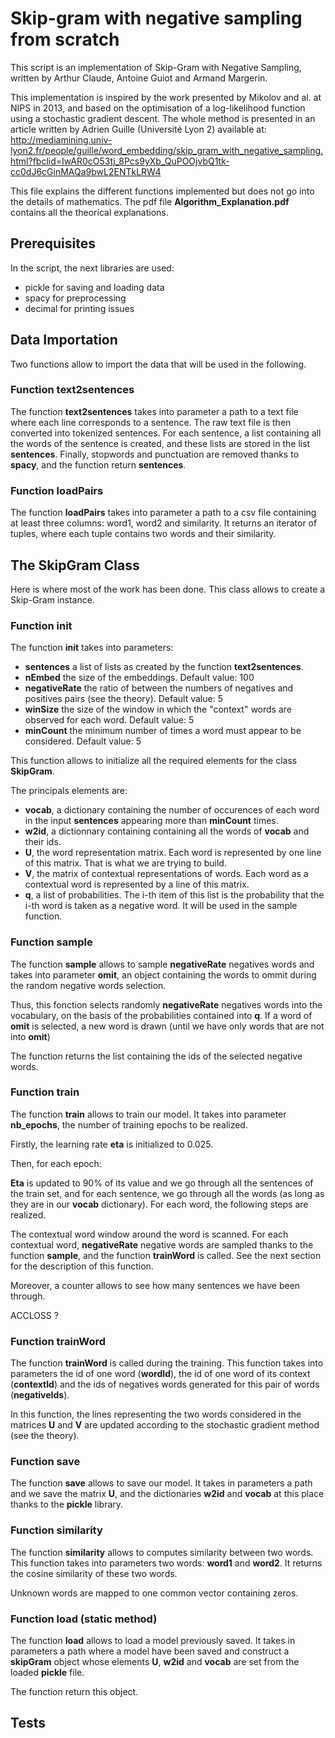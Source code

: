 # Skip-gram with negative sampling from scratch 

This script is an implementation of Skip-Gram with Negative Sampling, written by Arthur Claude, 
Antoine Guiot and Armand Margerin.

This implementation is inspired by the work presented by Mikolov and al. at NIPS in 2013, 
and based on the optimisation of a log-likelihood function using a stochastic gradient descent. 
The whole method is presented in an article written by Adrien Guille (Université Lyon 2) available at:
http://mediamining.univ-lyon2.fr/people/guille/word_embedding/skip_gram_with_negative_sampling.html?fbclid=IwAR0cO53tj_8Pcs9yXb_QuPOOjvbQ1tk-cc0dJ6cGinMAQa9bwL2ENTkLRW4

This file explains the different functions implemented but does not go into the details of mathematics. The pdf file **Algorithm_Explanation.pdf** contains all the theorical explanations.

## Prerequisites

In the script, the next libraries are used:
- pickle for saving and loading data
- spacy for preprocessing
- decimal for printing issues


## Data Importation

Two functions allow to import the data that will be used in the following.

### Function text2sentences
The function **text2sentences** takes into parameter a path to a text file where each line corresponds to a sentence.
The raw text file is then converted into tokenized sentences.
For each sentence, a list containing all the words of the sentence is created, and these lists are stored in the list **sentences**. 
Finally, stopwords and punctuation are removed thanks to **spacy**, and the function return **sentences**.

### Function loadPairs
The function **loadPairs** takes into parameter a path to a csv file containing at 
least three columns: word1, word2 and similarity. 
It returns an iterator of tuples, where each tuple contains two words and their similarity.

## The SkipGram Class

Here is where most of the work has been done. This class allows to create a Skip-Gram instance.

### Function __init__
The function **__init__** takes into parameters:
- **sentences** a list of lists as created by the function **text2sentences**.
- **nEmbed** the size of the embeddings. Default value: 100
- **negativeRate** the ratio of between the numbers of negatives and positives pairs (see the theory). Default value: 5
- **winSize** the size of the window in which the "context" words are observed for each word. Default value: 5 
- **minCount** the minimum number of times a word must appear to be considered. Default value: 5 

This function allows to initialize all the required elements for the class **SkipGram**.

The principals elements are:
- **vocab**, a dictionary containing the number of occurences of each word in the input **sentences** appearing more than **minCount** times.
- **w2id**, a dictionnary containing containing all the words of **vocab** and their ids.
- **U**, the word representation matrix. Each word is represented by one line of this matrix. That is what we are trying to build.
- **V**, the matrix of contextual representations of words. Each word as a contextual word is represented by a line of this matrix.
- **q**, a list of probabilities. The i-th item of this list is the probability that the i-th word is taken as a negative word. It will be used in the sample function.

### Function sample
The function **sample** allows to sample **negativeRate** negatives words and takes into parameter **omit**, an object containing the words to ommit during the random negative words selection.

Thus, this fonction selects randomly **negativeRate** negatives words into the vocabulary,  on the basis of the probabilities contained into **q**. If a word of **omit** is selected, a new word is drawn (until we have only words that are not into **omit**)

The function returns the list containing the ids of the selected negative words.

### Function train
The function **train** allows to train our model. It takes into parameter **nb_epochs**, the number of training epochs to be realized.

Firstly, the learning rate **eta** is initialized to 0.025. 

Then, for each epoch:

**Eta** is updated to 90% of its value and we go through all the sentences of the train set, and for each sentence,  we go through all the words (as long as they are in our **vocab** dictionary). 
For each word, the following steps are realized.

The contextual word window around the word is scanned. 
For each contextual word, **negativeRate** negative words are sampled thanks to the function **sample**, and the function **trainWord** is called. See the next section for the description of this function.


Moreover, a counter allows to see how many sentences we have been through. 

ACCLOSS ?


### Function trainWord
The function **trainWord** is called during the training. This function takes into parameters the id of one word (**wordId**), the id of one word of its context (**contextId**) and the ids of negatives words generated for this pair of words (**negativeIds**).

In this function, the lines representing the two words considered in the matrices **U** and **V** are updated according to the stochastic gradient method (see the theory).

### Function save
The function **save** allows to save our model. It takes in parameters a path and we save the matrix **U**, and the dictionaries **w2id** and **vocab** at this place thanks to the **pickle** library.  

### Function similarity
The function **similarity** allows to computes similarity between two words. This function takes into parameters two words: **word1** and **word2**. It returns the cosine similarity of these two words.

Unknown words are mapped to one common vector containing zeros.

### Function load (static method)
The function **load** allows to load a model previously saved. It takes in parameters a path where a model have been saved and construct a **skipGram** object whose elements **U**, **w2id** and **vocab** are set from the loaded **pickle** file.

The function return this object.

## Tests




